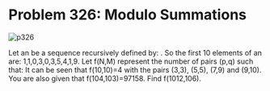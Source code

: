 # Problem 326: Modulo Summations

![p326](img/326.gif)

Let an be a sequence recursively defined by: . So the first 10 elements
of an are: 1,1,0,3,0,3,5,4,1,9. Let f(N,M) represent the number of pairs
(p,q) such that: It can be seen that f(10,10)=4 with the pairs (3,3),
(5,5), (7,9) and (9,10). You are also given that f(104,103)=97158. Find
f(1012,106).